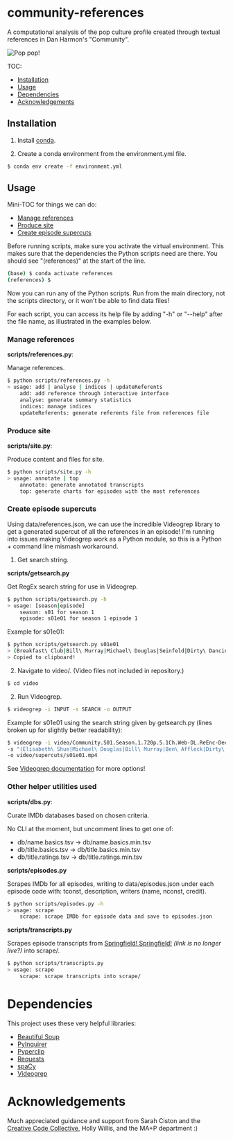 # community-references

A computational analysis of the pop culture profile created through textual references in Dan Harmon's "Community".

![Pop pop!](https://media.giphy.com/media/xtIYfyKf16xJm/giphy.gif)

TOC:
* [Installation](#installation)
* [Usage](#usage)
* [Dependencies](#dependencies)
* [Acknowledgements](#acknowledgements)

## Installation

1. Install [conda](https://docs.conda.io/projects/conda/en/latest/user-guide/install/).

2. Create a conda environment from the environment.yml file.

```bash
$ conda env create -f environment.yml
```

## Usage

Mini-TOC for things we can do:

* [Manage references](#manage-references)
* [Produce site](#produce-site)
* [Create episode supercuts](#creating-episode-supercuts)

Before running scripts, make sure you activate the virtual environment. This makes sure that the dependencies the Python scripts need are there. You should see "(references)" at the start of the line.

```bash
(base) $ conda activate references
(references) $
```

Now you can run any of the Python scripts. Run from the main directory, not the scripts directory, or it won't be able to find data files!

For each script, you can access its help file by adding "-h" or "--help" after the file name, as illustrated in the examples below.

### Manage references

**scripts/references.py**:

Manage references.

```bash
$ python scripts/references.py -h
> usage: add | analyse | indices | updateReferents
    add: add reference through interactive interface
    analyse: generate summary statistics
    indices: manage indices
    updateReferents: generate referents file from references file
```

### Produce site

**scripts/site.py**:

Produce content and files for site.

```bash
$ python scripts/site.py -h
> usage: annotate | top
    annotate: generate annotated transcripts
    top: generate charts for episodes with the most references
```

### Create episode supercuts

Using data/references.json, we can use the incredible Videogrep library to get a generated supercut of all the references in an episode! I'm running into issues making Videogrep work as a Python module, so this is a Python + command line mismash workaround.

1. Get search string.

**scripts/getsearch.py**

Get RegEx search string for use in Videogrep.

```bash
$ python scripts/getsearch.py -h
> usage: [season|episode]
    season: s01 for season 1
    episode: s01e01 for season 1 episode 1
```

Example for s01e01:

```bash
$ python scripts/getsearch.py s01e01
> (Breakfast\ Club|Bill\ Murray|Michael\ Douglas|Seinfeld|Dirty\ Dancing|Seacrest|Slumdog\ Millionaire|Elisabeth\ Shue|The\ Breakfast\ Club|Stripes|Ben\ Affleck|Meatballs)
> Copied to clipboard!
```

2. Navigate to video/. (Video files not included in repository.)

```bash
$ cd video
```

2. Run Videogrep.

```bash
$ videogrep -i INPUT -s SEARCH -o OUTPUT
```

Example for s01e01 using the search string given by getsearch.py (lines broken up for slightly better readability):

```bash
$ videogrep -i video/Community.S01.Season.1.720p.5.1Ch.Web-DL.ReEnc-DeeJayAhmed/Community.S01E01.720p.5.1Ch.Web-DL.ReEnc-DeeJayAhmed.mkv \
-s "(Elisabeth\ Shue|Michael\ Douglas|Bill\ Murray|Ben\ Affleck|Dirty\ Dancing|Stripes|Meatballs|Slumdog\ Millionaire|Breakfast\ Club|Seacrest|Seinfeld|The\ Breakfast\ Club)" \
-o video/supercuts/s01e01.mp4
```

See [Videogrep documentation](https://antiboredom.github.io/videogrep/) for more options!

### Other helper utilities used

**scripts/dbs.py**: 

Curate IMDb databases based on chosen criteria.

No CLI at the moment, but uncomment lines to get one of:
* db/name.basics.tsv → db/name.basics.min.tsv
* db/title.basics.tsv → db/title.basics.min.tsv
* db/title.ratings.tsv → db/title.ratings.min.tsv

**scripts/episodes.py**

Scrapes IMDb for all episodes, writing to data/episodes.json under each episode code with: tconst, description, writers (name, nconst, credit).

```bash
$ python scripts/episodes.py -h
> usage: scrape
    scrape: scrape IMDb for episode data and save to episodes.json
```

**scripts/transcripts.py**

Scrapes episode transcripts from [Springfield! Springfield!](https://www.springfieldspringfield.co.uk/episode_scripts.php?tv-show=community) *(link is no longer live?)* into scrape/.

```bash
$ python scripts/transcripts.py
> usage: scrape
    scrape: scrape transcripts into scrape/
```

# Dependencies

This project uses these very helpful libraries:

* [Beautiful Soup](https://www.crummy.com/software/BeautifulSoup/)
* [PyInquirer](https://github.com/CITGuru/PyInquirer/)
* [Pyperclip](https://github.com/asweigart/pyperclip)
* [Requests](https://2.python-requests.org/en/master/)
* [spaCy](https://spacy.io/)
* [Videogrep](https://antiboredom.github.io/videogrep/)

# Acknowledgements

Much appreciated guidance and support from Sarah Ciston and the [Creative Code Collective](https://www.instagram.com/creativecodecollective/), Holly Willis, and the MA+P department :)